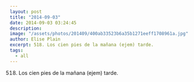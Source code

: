```yaml
---
layout: post
title: "2014-09-03"
date: 2014-09-03 03:24:45
description: 
image: "/assets/photos/201409/400ab33523b6a35b1271eeff1708961a.jpg"
author: Elise Plain
excerpt: 518. Los cien pies de la mañana (ejem) tarde.
tags: 
  - all
---
```


518. Los cien pies de la mañana (ejem) tarde.
<p></p>
